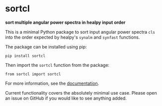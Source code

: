 
sortcl
======

**sort multiple angular power spectra in healpy input order**

This is a minimal Python package to sort input angular power spectra `cls`
into the order expected by healpy's `synalm` and `synfast` functions.

The package can be installed using pip:

    pip install sortcl

Then import the `sortcl` function from the package:

    from sortcl import sortcl

For more information, see the [documentation].

Current functionality covers the absolutely minimal use case.  Please open an
issue on GitHub if you would like to see anything added.

[documentation]: https://cltools.readthedocs.io/sortcl/
